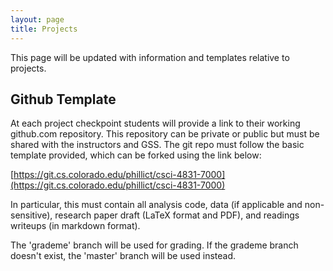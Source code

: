 ```yaml
---
layout: page
title: Projects
---
```


This page will be updated with information and templates relative to projects.

## Github Template

At each project checkpoint students will provide a link to their working github.com repository. This repository can be private or public but must be shared with the instructors and GSS. The git repo must follow the basic template provided, which can be forked using the link below:

[https://git.cs.colorado.edu/phillict/csci-4831-7000](https://git.cs.colorado.edu/phillict/csci-4831-7000)

In particular, this must contain all analysis code, data (if applicable and non-sensitive), research paper draft (LaTeX format and PDF), and readings writeups (in markdown format).

The 'grademe' branch will be used for grading. If the grademe branch doesn't exist, the 'master' branch will be used instead.
